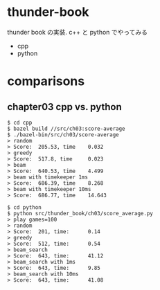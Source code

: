 # thunder-book

thunder book の実装. c++ と python でやってみる

- cpp
- python

# comparisons

## chapter03 cpp vs. python

```
$ cd cpp
$ bazel build //src/ch03:score-average
$ ./bazel-bin/src/ch03/score-average 
> random
> Score:  205.53, time    0.032
> greedy
> Score:  517.8, time     0.023
> beam
> Score:  640.53, time    4.499
> beam with timekeeper 1ms
> Score:  686.39, time    8.268
> beam with timekeeper 10ms
> Score:  686.77, time    14.643
```

```
$ cd python
$ python src/thunder_book/ch03/score_average.py
> play games=100
> random
> Score:  201, time:      0.14
> greedy
> Score:  512, time:      0.54
> beam_search
> Score:  643, time:      41.12
> beam_search with 1ms
> Score:  643, time:      9.85
> beam_search with 10ms
> Score:  643, time:      41.08
```
